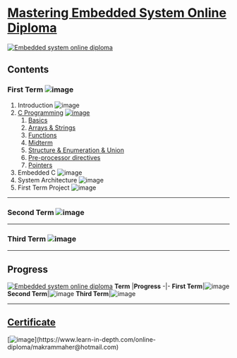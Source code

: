 # [Mastering Embedded System Online Diploma](https://www.learn-in-depth.com)

[![Embedded system online diploma](https://drive.google.com/uc?export=view&id=1bu5WQtqde-93DNo7SQksjUkoxHThyU43)](https://www.learn-in-depth.com/online-diploma/makrammaher@hotmail.com)

## **Contents**
### **First Term** ![image](https://progress-bar.dev/70/?title=In_Progress&color=daa520)
1. Introduction ![image](https://progress-bar.dev/100/?title=Done)
2.  [C Programming](01_C_Programming) [![image](https://progress-bar.dev/100/?title=Done)](01_C_Programming)
    1. [Basics](01_C_Programming/01_C_Basic)
    2. [Arrays & Strings](01_C_Programming/02_C_Array_Strings)
    3. [Functions](01_C_Programming/03_C_Functions)
    4. [Midterm](01_C_Programming/04_C_MidTerm)
    5. [Structure & Enumeration & Union](01_C_Programming/05_C_Struct_Enum_Union)
    6. [Pre-processor directives](01_C_Programming/06_C_Preprocessor_Directive)
    7. [Pointers](01_C_Programming/07_C_Pointers)
3. Embedded C ![image](https://progress-bar.dev/0/?title=In_Progress&color=daa520)
4. System Architecture ![image](https://progress-bar.dev/0/?title=To-do&color=ff0000)
5. First Term Project ![image](https://progress-bar.dev/0/?title=To-do&color=ff0000)

---
### **Second Term** ![image](https://progress-bar.dev/0/?title=To-do&color=ff0000)
---
### **Third Term** ![image](https://progress-bar.dev/0/?title=To-do&color=ff0000)

---
## **Progress**
[![Embedded system online diploma](https://drive.google.com/uc?export=view&id=1ADq4hpmE2mUrVwlR0zGXrCsd3QMgnB3a)](https://www.learn-in-depth.com/online-diploma/makrammaher@hotmail.com)
**Term** |**Progress**
-|-
**First Term**|![image](https://progress-bar.dev/70/?title=In_Progress&color=daa520)
**Second Term**|![image](https://progress-bar.dev/0/?title=To-do&color=ff0000)
**Third Term**|![image](https://progress-bar.dev/0/?title=To-do&color=ff0000)


---


## [**Certificate**](https://www.learn-in-depth.com/online-diploma/makrammaher@hotmail.com)

[![image](https://drive.google.com/uc?export=view&id=1w231zbUhbEAtuEjlBpZFKCdJlEJF3XD_)](https://www.learn-in-depth.com/online-diploma/makrammaher@hotmail.com)
